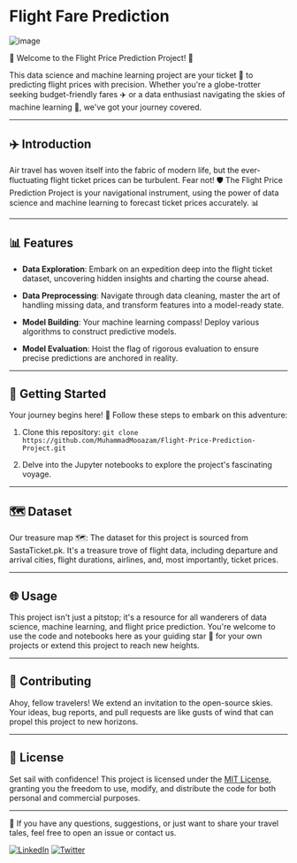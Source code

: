 # Flight Fare Prediction

![image](https://github.com/rajan2133/Flight-Fare-Prediction/assets/125083834/608d6644-ab93-4bf2-82fc-b09967bc6b65)


🌟 Welcome to the Flight Price Prediction Project! 🌟

This data science and machine learning project are your ticket 🎫 to predicting flight prices with precision. Whether you're a globe-trotter seeking budget-friendly fares ✈️ or a data enthusiast navigating the skies of machine learning 🚀, we've got your journey covered.

---

## ✈️ Introduction

Air travel has woven itself into the fabric of modern life, but the ever-fluctuating flight ticket prices can be turbulent. Fear not! 🛡️ The Flight Price Prediction Project is your navigational instrument, using the power of data science and machine learning to forecast ticket prices accurately. 📊

---

## 📊 Features

- **Data Exploration**: Embark on an expedition deep into the flight ticket dataset, uncovering hidden insights and charting the course ahead.

- **Data Preprocessing**: Navigate through data cleaning, master the art of handling missing data, and transform features into a model-ready state.

- **Model Building**: Your machine learning compass! Deploy various algorithms to construct predictive models.

- **Model Evaluation**: Hoist the flag of rigorous evaluation to ensure precise predictions are anchored in reality.

---

## 🚀 Getting Started

Your journey begins here! 🌄 Follow these steps to embark on this adventure:

1. Clone this repository: `git clone https://github.com/MuhammadMooazam/Flight-Price-Prediction-Project.git`

2. Delve into the Jupyter notebooks to explore the project's fascinating voyage.

---

## 🗺️ Dataset

Our treasure map 🗺️: The dataset for this project is sourced from SastaTicket.pk. It's a treasure trove of flight data, including departure and arrival cities, flight durations, airlines, and, most importantly, ticket prices.

---

## 🌐 Usage

This project isn't just a pitstop; it's a resource for all wanderers of data science, machine learning, and flight price prediction. You're welcome to use the code and notebooks here as your guiding star 🌟 for your own projects or extend this project to reach new heights.

---

## 🙌 Contributing

Ahoy, fellow travelers! We extend an invitation to the open-source skies. Your ideas, bug reports, and pull requests are like gusts of wind that can propel this project to new horizons.

---

## 📜 License

Set sail with confidence! This project is licensed under the [MIT License](LICENSE), granting you the freedom to use, modify, and distribute the code for both personal and commercial purposes.

---

🚢 If you have any questions, suggestions, or just want to share your travel tales, feel free to open an issue or contact us.

[![LinkedIn](https://img.shields.io/badge/LinkedIn-Connect-blue)](https://www.linkedin.com/in/mooazam/)
[![Twitter](https://img.shields.io/badge/Twitter-Follow-blue)](https://twitter.com/SMMooazam)
